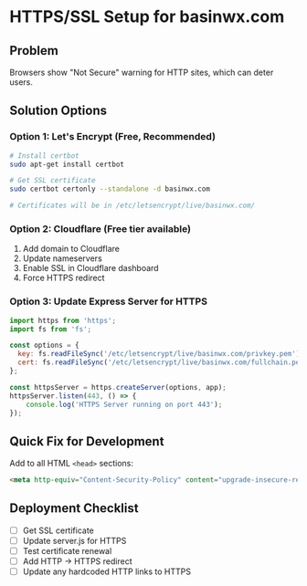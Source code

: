 # HTTPS/SSL Setup for basinwx.com

## Problem
Browsers show "Not Secure" warning for HTTP sites, which can deter users.

## Solution Options

### Option 1: Let's Encrypt (Free, Recommended)
```bash
# Install certbot
sudo apt-get install certbot

# Get SSL certificate
sudo certbot certonly --standalone -d basinwx.com

# Certificates will be in /etc/letsencrypt/live/basinwx.com/
```

### Option 2: Cloudflare (Free tier available)
1. Add domain to Cloudflare
2. Update nameservers 
3. Enable SSL in Cloudflare dashboard
4. Force HTTPS redirect

### Option 3: Update Express Server for HTTPS
```javascript
import https from 'https';
import fs from 'fs';

const options = {
  key: fs.readFileSync('/etc/letsencrypt/live/basinwx.com/privkey.pem'),
  cert: fs.readFileSync('/etc/letsencrypt/live/basinwx.com/fullchain.pem')
};

const httpsServer = https.createServer(options, app);
httpsServer.listen(443, () => {
    console.log('HTTPS Server running on port 443');
});
```

## Quick Fix for Development
Add to all HTML `<head>` sections:
```html
<meta http-equiv="Content-Security-Policy" content="upgrade-insecure-requests">
```

## Deployment Checklist
- [ ] Get SSL certificate 
- [ ] Update server.js for HTTPS
- [ ] Test certificate renewal
- [ ] Add HTTP → HTTPS redirect
- [ ] Update any hardcoded HTTP links to HTTPS
